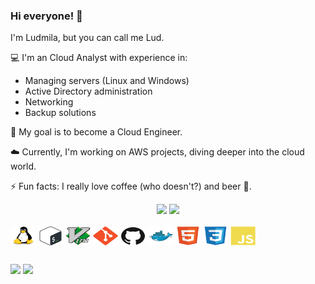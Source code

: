 ### Hi everyone! 👋

I'm Ludmila, but you can call me Lud.

💻 I'm an Cloud Analyst with experience in:

  - Managing servers (Linux and Windows)
  - Active Directory administration
  - Networking
  - Backup solutions

🎯 My goal is to become a Cloud Engineer.

☁️ Currently, I'm working on AWS projects, diving deeper into the cloud world.

⚡ Fun facts: I really love coffee (who doesn't?) and beer 🍻.

<div align="center">
  <img height="170em" src="https://github-readme-stats.vercel.app/api?username=ludsilva&show_icons=true&theme=dark" /> 
  <img height="170em" src="https://github-readme-stats.vercel.app/api/top-langs/?username=ludsilva&layout=compact" /> 
</div>

<div style="display: inline_block"><br>
  <img align="center" alt="Lud-Linux" height="30" width="40" src="https://raw.githubusercontent.com/devicons/devicon/master/icons/linux/linux-original.svg">
  <img align="center" alt="Lud-Bash" height="30" width="40" src="https://raw.githubusercontent.com/devicons/devicon/master/icons/bash/bash-original.svg">
  <img align="center" alt="Lud-Vim" height="30" width="40" src="https://raw.githubusercontent.com/devicons/devicon/master/icons/vim/vim-original.svg">
  <img align="center" alt="Lud-git" height="30" width="40" src="https://raw.githubusercontent.com/devicons/devicon/master/icons/git/git-original.svg">
  <img align="center" alt="Lud-github" height="30" width="40" src="https://raw.githubusercontent.com/devicons/devicon/master/icons/github/github-original.svg">
  <img align="center" alt="Lud-docker" height="30" width="40" src="https://raw.githubusercontent.com/devicons/devicon/master/icons/docker/docker-original.svg">
  <img align="center" alt="Lud-HTML" height="30" width="40" src="https://raw.githubusercontent.com/devicons/devicon/master/icons/html5/html5-original.svg">
  <img align="center" alt="Lud-CSS" height="30" width="40" src="https://raw.githubusercontent.com/devicons/devicon/master/icons/css3/css3-original.svg">
  <img align="center" alt="Lud-Js" height="30" width="40" src="https://raw.githubusercontent.com/devicons/devicon/master/icons/javascript/javascript-plain.svg">
</div>

##

<div> 
  <a href = "mailto:ludsilvapires@gmail.com"><img src="https://img.shields.io/badge/-Gmail-%23333?style=for-the-badge&logo=gmail&logoColor=white" target="_blank"></a>
  <a href="https://www.linkedin.com/in/ludsilva/" target="_blank"><img src="https://img.shields.io/badge/-LinkedIn-%230077B5?style=for-the-badge&logo=linkedin&logoColor=white" target="_blank"></a> 
  
</div>
